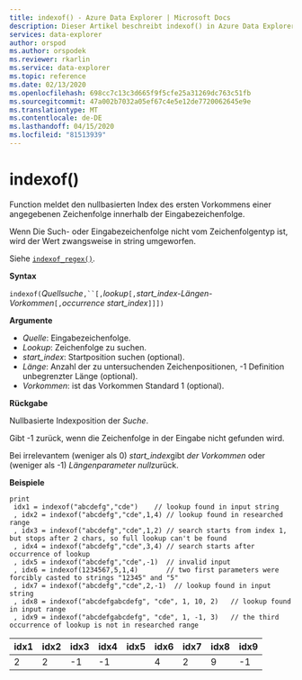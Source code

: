 ```yaml
---
title: indexof() - Azure Data Explorer | Microsoft Docs
description: Dieser Artikel beschreibt indexof() in Azure Data Explorer.
services: data-explorer
author: orspod
ms.author: orspodek
ms.reviewer: rkarlin
ms.service: data-explorer
ms.topic: reference
ms.date: 02/13/2020
ms.openlocfilehash: 698cc7c13c3d665f9f5cfe25a31269dc763c51fb
ms.sourcegitcommit: 47a002b7032a05ef67c4e5e12de7720062645e9e
ms.translationtype: MT
ms.contentlocale: de-DE
ms.lasthandoff: 04/15/2020
ms.locfileid: "81513939"
---
```

# <a name="indexof"></a>indexof()

Function meldet den nullbasierten Index des ersten Vorkommens einer angegebenen Zeichenfolge innerhalb der Eingabezeichenfolge.

Wenn Die Such- oder Eingabezeichenfolge nicht vom Zeichenfolgentyp ist, wird der Wert zwangsweise in string umgeworfen.

Siehe [`indexof_regex()`](indexofregexfunction.md).

**Syntax**

`indexof(`*Quellsuche*`,``[,`*lookup*`[,`*start_index-Längen-Vorkommen*`[,`*occurrence* *start_index*`]]])`

**Argumente**

* *Quelle*: Eingabezeichenfolge.  
* *Lookup*: Zeichenfolge zu suchen.
* *start_index*: Startposition suchen (optional).
* *Länge*: Anzahl der zu untersuchenden Zeichenpositionen, -1 Definition unbegrenzter Länge (optional).
* *Vorkommen*: ist das Vorkommen Standard 1 (optional).

**Rückgabe**

Nullbasierte Indexposition der *Suche*.

Gibt -1 zurück, wenn die Zeichenfolge in der Eingabe nicht gefunden wird.

Bei irrelevantem (weniger als 0) *start_index*gibt *der Vorkommen* oder (weniger als -1) *Längenparameter* *null*zurück.

**Beispiele**
```kusto
print
 idx1 = indexof("abcdefg","cde")    // lookup found in input string
 , idx2 = indexof("abcdefg","cde",1,4) // lookup found in researched range 
 , idx3 = indexof("abcdefg","cde",1,2) // search starts from index 1, but stops after 2 chars, so full lookup can't be found
 , idx4 = indexof("abcdefg","cde",3,4) // search starts after occurrence of lookup
 , idx5 = indexof("abcdefg","cde",-1)  // invalid input
 , idx6 = indexof(1234567,5,1,4)       // two first parameters were forcibly casted to strings "12345" and "5"
 , idx7 = indexof("abcdefg","cde",2,-1)  // lookup found in input string
 , idx8 = indexof("abcdefgabcdefg", "cde", 1, 10, 2)   // lookup found in input range
 , idx9 = indexof("abcdefgabcdefg", "cde", 1, -1, 3)   // the third occurrence of lookup is not in researched range
```

|idx1|idx2|idx3|idx4|idx5|idx6|idx7|idx8|idx9|
|----|----|----|----|----|----|----|----|----|
|2   |2   |-1  |-1  |    |4   |2   |9   |-1  |
